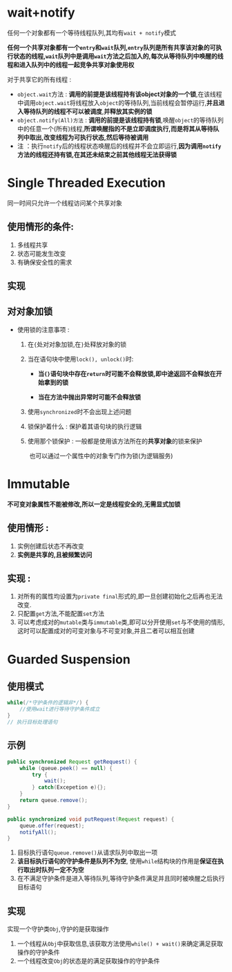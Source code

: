 # wait+notify

任何一个对象都有一个等待线程队列,其均有`wait + notify`模式

**任何一个共享对象都有一个`entry`和`wait`队列,`entry`队列是所有共享该对象的可执行状态的线程,`wait`队列中是调用`wait`方法之后加入的,每次从等待队列中唤醒的线程和进入队列中的线程一起竞争共享对象使用权**

对于共享它的所有线程 : 

* `object.wait`方法 : **调用的前提是该线程持有该object对象的一个锁**,在该线程中调用`object.wait`将线程放入`object`的等待队列,当前线程会暂停运行,**并且进入等待队列的线程不可以被调度**,**并释放其实例的锁**
* `object.notify(All)方法` : **调用的前提是该线程持有锁**,唤醒`object`的等待队列中的任意一个(所有)线程,**所谓唤醒指的不是立即调度执行,而是将其从等待队列中取出,改变线程为可执行状态,然后等待被调用**
* 注 ：执行`notify`后的线程状态唤醒后的线程并不会立即运行,**因为调用`notify`方法的线程还持有锁,在其还未结束之前其他线程无法获得锁**

# Single Threaded Execution

同一时间只允许一个线程访问某个共享对象

## 使用情形的条件:

1. 多线程共享
2. 状态可能发生改变
3. 有确保安全性的需求

## 实现 

##  **对对象加锁**

* 使用锁的注意事项 :

  1. 在`{`处对对象加锁,在`}`处释放对象的锁

  2. 当在语句块中使用`lock(), unlock()`时:

     * **当`{}`语句块中存在`return`时可能不会释放锁,即中途返回不会释放在开始拿到的锁**

     * **当在方法中抛出异常时可能不会释放锁**

  3. 使用`synchronized`时不会出现上述问题

  4. 锁保护着什么 : 保护着其语句块的执行逻辑

  5. 使用那个锁保护 : 一般都是使用该方法所在的**共享对象**的锁来保护

     ​			也可以通过一个属性中的对象专门作为锁(为逻辑服务)

# Immutable

**不可变对象属性不能被修改,所以一定是线程安全的,无需显式加锁**

## 使用情形 :

1. 实例创建后状态不再改变
2. **实例是共享的,且被频繁访问**

## 实现 :

1. 对所有的属性均设置为`private final`形式的,即一旦创建初始化之后再也无法改变.
2. 只配置`get`方法,不能配置`set`方法
3. 可以考虑成对的`mutable`类与`immutable`类,即可以分开使用`set`与不使用的情形,这时可以配置成对的可变对象与不可变对象,并且二者可以相互创建

# Guarded Suspension

## 使用模式

```java
while(/*守护条件的逻辑非*/) {
    //使用wait进行等待守护条件成立
}
// 执行目标处理语句
```

## 示例

```java
public synchronized Request getRequest() {
    while (queue.peek() == null) {
        try {
            wait();
        } catch(Excepetion e){};
    }
    return queue.remove();
}

public synchronized void putRequest(Request request) {
    queue.offer(request);
    notifyAll();
}
```

1. 目标执行语句`queue.remove()`从请求队列中取出一项
2. **该目标执行语句的守护条件是队列不为空**, 使用`while`结构块的作用是**保证在执行取出时队列一定不为空**
3. 在不满足守护条件是进入等待队列,等待守护条件满足并且同时被唤醒之后执行目标语句

## 实现

实现一个守护类`Obj`,守护的是获取操作

1. 一个线程从`Obj`中获取信息,该获取方法使用`while() + wait()`来确定满足获取操作的守护条件
2. 一个线程改变`Obj`的状态是的满足获取操作的守护条件



